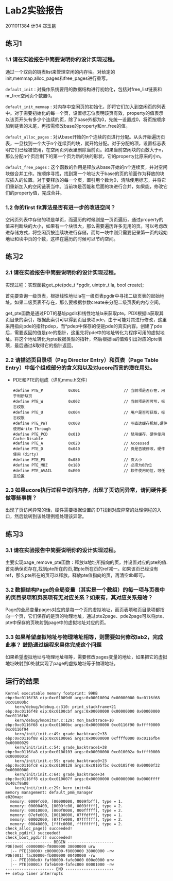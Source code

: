 # Lab2实验报告

2011011384 计34 郑玉昆

## 练习1

### 1.1 请在实验报告中简要说明你的设计实现过程。

通过一个双向的链表list来管理空闲的内存块。对给定的init,memmap,alloc_pages和free_pages进行重写。

``default_init`` : 对操作系统要用的数据结构进行初始化，包括对free_list链表和nr_free空闲页个数置0。

``default_init_memmap`` : 对内存中空闲页的初始化，即将它们加入到空闲页的列表中。对于需要初始化的每一个页，设置标志位表明该页有效，property的值表示以该页开头有多少个连续的页，除了base外都为0，先统一设置成0，将页按顺序加到链表的末尾，再按需修改base的property和nr_free的值。

``default_alloc_pages`` : 对从base开始的n个连续的页进行分配。从头开始遍历页表，一旦找到一个大于n个连续页的块，就开始分配。对于分配的项，设置标志表明它们已经被使用，在空闲页列表里删除当前页。如果当前空闲块的页数大于n，那么分配n个页后剩下的第一个页为新的块的形状，它的property比原来的小n。

``default_free_pages`` : 这个函数的作用是释放从base开始的n个连续页，并对空闲块做合并工作。按顺序寻找，找到第一个地址大于base的页的前面作为释放的块应插入的位置。对于要释放的每一个页，置引用个数为0，清除使用标志，并将它们重新加入的空闲链表当中。当前块是否能和后面的块进行合并，如果能，修改它们的property值，完成合并。

### 1.2 你的first fit算法是否有进一步的改进空间？

空闲页列表中存储的项是单页，而遍历的时候则是一页页遍历，通过property的值来判断块的大小，如果有一个块很大，那么需要遍历许多无用的页。可以考虑改进存储方式，将空闲页按连续块进行存储，而每一块中则只需要记录第一页的起始地址和块中页的个数，这样在遍历的时候可以节约空间。

## 练习2

### 2.1 请在实验报告中简要说明你的设计实现过程。

实现过程：实现函数get_pte(pde_t *pgdir, uintptr_t la, bool create);

首先要查询一级页表，根据线性地址la在一级页表pgdir中寻找二级页表的起始地址。如果二级页表不存在，那么要根据参数create来分配二级页表的内存空间。

get_pte函数是通过PDT的基址pgdir和线性地址la来获取pte。PDX根据la获取其页目录的索引，根据此索引可以得到页目录项pde，由于可能对其进行修改，这里采用指向pde的指针pdep，而*pdep中保存的便是pde的真实内容。创建了pde后，需要返回的值是pte的指针，这里先将pde中的地址转化为程序可用的虚拟地址。将这个地址转化为pte数据类型的指针，然后根据la的值索引出对应的pte表项，最后通过&取得它的指针返回。

### 2.2 请描述页目录项（Pag Director Entry）和页表（Page Table Entry）中每个组成部分的含义和以及对ucore而言的潜在用处。

- PDE和PTE的组成（详见mmu.h文件）
  ```
  #define PTE_P           0x001                   // 当前项是否存在，用于判断缺页
  #define PTE_W           0x002                   // 当前项是否可写，标志权限
  #define PTE_U           0x004                   // 用户是否可获取，标志权限
  #define PTE_PWT         0x008                   // 写直达缓存机制,硬件使用Write Through
  #define PTE_PCD         0x010                   // 禁用缓存，硬件使用Cache-Disable
  #define PTE_A           0x020                   // Accessed
  #define PTE_D           0x040                   // 页是否被修改，硬件使用（dirty)
  #define PTE_PS          0x080                   // 页大小
  #define PTE_MBZ         0x180                   // 必须为0的位
  #define PTE_AVAIL       0xE00                   // 软件使用的位，可任意设置
  ```

### 2.3 如果ucore执行过程中访问内存，出现了页访问异常，请问硬件要做哪些事情？

出现了页访问异常的话，硬件需要根据设置的IDT找到对应异常的处理例程的入口，然后跳转到该处理例程处理该异常。

## 练习3

### 3.1 请在实验报告中简要说明你的设计实现过程。

主要实现page_remove_pte函数：释放la地址所指向的页，并设置对应的pte的值.首先确保页存在,找到pte所在的页,把pte所在页的ref减一。如果该页已经没有ref，那么pte所在的页可以释放。释放pte值指向的页，再清空tlb即可。


### 3.2 数据结构Page的全局变量（其实是一个数组）的每一项与页表中的页目录项和页表项有无对应关系？如果有，其对应关系是啥？

Page的全局变量pages对应的是每一个页的虚拟地址，而页表项和页目录项都指向一个页，它们保存的是页的物理地址，通过pte2page、pde2page可以将pte、pte中保存的页映射到page中的虚拟地址对应的页。

### 3.3 如果希望虚拟地址与物理地址相等，则需要如何修改lab2，完成此事？ 鼓励通过编程来具体完成这个问题

如果希望虚拟地址与物理地址相等，需要修改pages变量的地址，如果把它的虚拟地址映射到0处就实现了page的虚拟地址等于物理地址。

## 运行的结果

```
Kernel executable memory footprint: 99KB
ebp:0xc0116f38 eip:0xc01009d0 args:0x00010094 0x00000000 0xc0116f68 0xc01000bc 
    kern/debug/kdebug.c:310: print_stackframe+21
ebp:0xc0116f48 eip:0xc0100cbf args:0x00000000 0x00000000 0x00000000 0xc0116fb8 
    kern/debug/kmonitor.c:129: mon_backtrace+10
ebp:0xc0116f68 eip:0xc01000bc args:0x00000000 0xc0116f90 0xffff0000 0xc0116f94 
    kern/init/init.c:49: grade_backtrace2+33
ebp:0xc0116f88 eip:0xc01000e5 args:0x00000000 0xffff0000 0xc0116fb4 0x00000029 
    kern/init/init.c:54: grade_backtrace1+38
ebp:0xc0116fa8 eip:0xc0100103 args:0x00000000 0xc010002a 0xffff0000 0x0000001d 
    kern/init/init.c:59: grade_backtrace0+23
ebp:0xc0116fc8 eip:0xc0100128 args:0xc0105f5c 0xc0105f40 0x00000f32 0x00000000 
    kern/init/init.c:64: grade_backtrace+34
ebp:0xc0116ff8 eip:0xc010007f args:0x00000000 0x00000000 0x0000ffff 0x40cf9a00 
    kern/init/init.c:29: kern_init+84
memory management: default_pmm_manager
e820map:
  memory: 0009fc00, [00000000, 0009fbff], type = 1.
  memory: 00000400, [0009fc00, 0009ffff], type = 2.
  memory: 00010000, [000f0000, 000fffff], type = 2.
  memory: 07efe000, [00100000, 07ffdfff], type = 1.
  memory: 00002000, [07ffe000, 07ffffff], type = 2.
  memory: 00040000, [fffc0000, ffffffff], type = 2.
check_alloc_page() succeeded!
check_pgdir() succeeded!
check_boot_pgdir() succeeded!
-------------------- BEGIN --------------------
PDE(0e0) c0000000-f8000000 38000000 urw
  |-- PTE(38000) c0000000-f8000000 38000000 -rw
PDE(001) fac00000-fb000000 00400000 -rw
  |-- PTE(000e0) faf00000-fafe0000 000e0000 urw
  |-- PTE(00001) fafeb000-fafec000 00001000 -rw
--------------------- END ---------------------
++ setup timer interrupts
```


